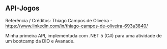 ## API-Jogos

Referência / Créditos: Thiago Campos de Oliveira - https://www.linkedin.com/in/thiago-campos-de-oliveira-693a3840/

Minha primeira API, implementada com .NET 5 (C#) para uma atividade de um bootcamp da DIO e Avanade.
